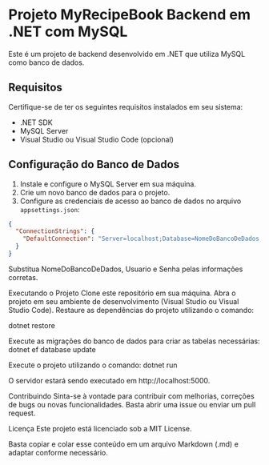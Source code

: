 # Projeto MyRecipeBook Backend em .NET com MySQL

Este é um projeto de backend desenvolvido em .NET que utiliza MySQL como banco de dados.

## Requisitos

Certifique-se de ter os seguintes requisitos instalados em seu sistema:

- .NET SDK 
- MySQL Server 
- Visual Studio ou Visual Studio Code (opcional)

## Configuração do Banco de Dados

1. Instale e configure o MySQL Server em sua máquina.
2. Crie um novo banco de dados para o projeto.
3. Configure as credenciais de acesso ao banco de dados no arquivo `appsettings.json`:

```json
{
  "ConnectionStrings": {
    "DefaultConnection": "Server=localhost;Database=NomeDoBancoDeDados;Uid=Usuario;Pwd=Senha;"
  }
}
```

Substitua NomeDoBancoDeDados, Usuario e Senha pelas informações corretas.

Executando o Projeto
Clone este repositório em sua máquina.
Abra o projeto em seu ambiente de desenvolvimento (Visual Studio ou Visual Studio Code).
Restaure as dependências do projeto utilizando o comando:

dotnet restore

Execute as migrações do banco de dados para criar as tabelas necessárias:
dotnet ef database update

Execute o projeto utilizando o comando:
dotnet run

O servidor estará sendo executado em http://localhost:5000.

Contribuindo
Sinta-se à vontade para contribuir com melhorias, correções de bugs ou novas funcionalidades. Basta abrir uma issue ou enviar um pull request.

Licença
Este projeto está licenciado sob a MIT License.

Basta copiar e colar esse conteúdo em um arquivo Markdown (.md) e adaptar conforme necessário.

